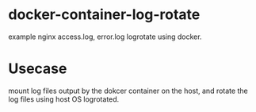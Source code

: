 # docker-container-log-rotate
example nginx access.log, error.log logrotate using docker.

# Usecase

mount log files output by the dokcer container on the host, and rotate the log files using host OS logrotated.
